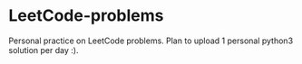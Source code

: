 # LeetCode-problems
Personal practice on LeetCode problems. Plan to upload 1 personal python3 solution per day :).
